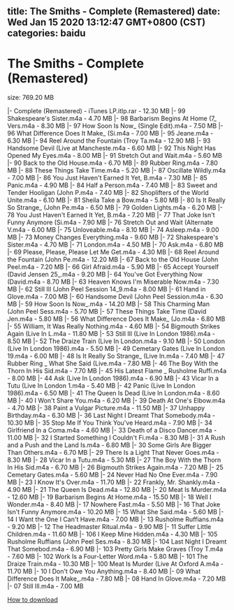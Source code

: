 
title: The Smiths - Complete (Remastered)
date: Wed Jan 15 2020 13:12:47 GMT+0800 (CST)    
categories: baidu
---

# The Smiths - Complete (Remastered)
size: 769.20 MB
 
 
|- Complete (Remastered) - iTunes LP.itlp.rar - 12.30 MB
|- 99 Shakespeare's Sister.m4a - 4.70 MB
|- 98 Barbarism Begins At Home (7_ Vers.m4a - 8.30 MB
|- 97 How Soon Is Now_ (Single Edit).m4a - 7.50 MB
|- 96 What Difference Does It Make_ (Si.m4a - 7.00 MB
|- 95 Jeane.m4a - 6.30 MB
|- 94 Reel Around the Fountain (Troy Ta.m4a - 12.90 MB
|- 93 Handsome Devil (Live at Mancheste.m4a - 6.60 MB
|- 92 This Night Has Opened My Eyes.m4a - 8.00 MB
|- 91 Stretch Out and Wait.m4a - 5.60 MB
|- 90 Back to the Old House.m4a - 6.70 MB
|- 89 Rubber Ring.m4a - 7.80 MB
|- 88 These Things Take Time.m4a - 5.20 MB
|- 87 Oscillate Wildly.m4a - 7.00 MB
|- 86 You Just Haven't Earned It Yet, B.m4a - 7.30 MB
|- 85 Panic.m4a - 4.90 MB
|- 84 Half a Person.m4a - 7.40 MB
|- 83 Sweet and Tender Hooligan (John P.m4a - 7.40 MB
|- 82 Shoplifters of the World Unite.m4a - 6.10 MB
|- 81 Sheila Take a Bow.m4a - 5.80 MB
|- 80 Is It Really So Strange_ (John Pe.m4a - 6.50 MB
|- 79 Golden Lights.m4a - 6.20 MB
|- 78 You Just Haven't Earned It Yet, B.m4a - 7.20 MB
|- 77 That Joke Isn't Funny Anymore (Si.m4a - 7.90 MB
|- 76 Stretch Out and Wait (Alternate V.m4a - 6.00 MB
|- 75 Unloveable.m4a - 8.10 MB
|- 74 Asleep.m4a - 9.00 MB
|- 73 Money Changes Everything.m4a - 9.60 MB
|- 72 Shakespeare's Sister.m4a - 4.70 MB
|- 71 London.m4a - 4.50 MB
|- 70 Ask.m4a - 6.80 MB
|- 69 Please, Please, Please Let Me Get.m4a - 4.30 MB
|- 68 Reel Around the Fountain (John Pe.m4a - 12.20 MB
|- 67 Back to the Old House (John Peel.m4a - 7.20 MB
|- 66 Girl Afraid.m4a - 5.90 MB
|- 65 Accept Yourself (David Jensen 25_.m4a - 9.20 MB
|- 64 You've Got Everything Now (David.m4a - 8.70 MB
|- 63 Heaven Knows I'm Miserable Now.m4a - 7.30 MB
|- 62 Still Ill (John Peel Session 14_9.m4a - 8.00 MB
|- 61 Hand in Glove.m4a - 7.00 MB
|- 60 Handsome Devil (John Peel Session.m4a - 6.30 MB
|- 59 How Soon Is Now_.m4a - 14.20 MB
|- 58 This Charming Man (John Peel Sess.m4a - 5.70 MB
|- 57 These Things Take Time (David Jen.m4a - 5.80 MB
|- 56 What Difference Does It Make_ (Jo.m4a - 6.80 MB
|- 55 William, It Was Really Nothing.m4a - 4.60 MB
|- 54 Bigmouth Strikes Again (Live In L.m4a - 11.80 MB
|- 53 Still Ill (Live In London 1986).m4a - 8.50 MB
|- 52 The Draize Train (Live In London.m4a - 9.10 MB
|- 50 London (Live In London 1986).m4a - 5.50 MB
|- 49 Cemetary Gates (Live In London 19.m4a - 6.00 MB
|- 48 Is It Really So Strange_ (Live In.m4a - 7.40 MB
|- 47 Rubber Ring _ What She Said (Live.m4a - 7.80 MB
|- 46 The Boy With the Thorn In His Sid.m4a - 7.70 MB
|- 45 His Latest Flame _ Rusholme Ruffi.m4a - 8.00 MB
|- 44 Ask (Live In London 1986).m4a - 6.90 MB
|- 43 Vicar In a Tutu (Live In London 1.m4a - 5.40 MB
|- 42 Panic (Live In London 1986).m4a - 6.50 MB
|- 41 The Queen Is Dead (Live In London.m4a - 8.60 MB
|- 40 I Won't Share You.m4a - 6.20 MB
|- 39 Death At One's Elbow.m4a - 4.70 MB
|- 38 Paint a Vulgar Picture.m4a - 11.50 MB
|- 37 Unhappy Birthday.m4a - 6.30 MB
|- 36 Last Night I Dreamt That Somebody.m4a - 10.30 MB
|- 35 Stop Me If You Think You've Heard.m4a - 7.90 MB
|- 34 Girlfriend In a Coma.m4a - 4.60 MB
|- 33 Death of a Disco Dancer.m4a - 11.00 MB
|- 32 I Started Something I Couldn't Fi.m4a - 8.30 MB
|- 31 A Rush and a Push and the Land Is.m4a - 6.80 MB
|- 30 Some Girls Are Bigger Than Others.m4a - 6.70 MB
|- 29 There Is a Light That Never Goes.m4a - 8.30 MB
|- 28 Vicar In a Tutu.m4a - 5.30 MB
|- 27 The Boy With the Thorn In His Sid.m4a - 6.70 MB
|- 26 Bigmouth Strikes Again.m4a - 7.20 MB
|- 25 Cemetary Gates.m4a - 5.60 MB
|- 24 Never Had No One Ever.m4a - 7.90 MB
|- 23 I Know It's Over.m4a - 11.70 MB
|- 22 Frankly, Mr. Shankly.m4a - 4.90 MB
|- 21 The Queen Is Dead.m4a - 12.80 MB
|- 20 Meat Is Murder.m4a - 12.60 MB
|- 19 Barbarism Begins At Home.m4a - 15.50 MB
|- 18 Well I Wonder.m4a - 8.40 MB
|- 17 Nowhere Fast.m4a - 5.50 MB
|- 16 That Joke Isn't Funny Anymore.m4a - 10.20 MB
|- 15 What She Said.m4a - 5.60 MB
|- 14 I Want the One I Can't Have.m4a - 7.00 MB
|- 13 Rusholme Ruffians.m4a - 9.20 MB
|- 12 The Headmaster Ritual.m4a - 9.90 MB
|- 11 Suffer Little Children.m4a - 11.60 MB
|- 106 I Keep Mine Hidden.m4a - 4.30 MB
|- 105 Rusholme Ruffians (John Peel Ses.m4a - 8.30 MB
|- 104 Last Night I Dreamt That Somebod.m4a - 6.90 MB
|- 103 Pretty Girls Make Graves (Troy T.m4a - 7.60 MB
|- 102 Work Is a Four-Letter Word.m4a - 5.80 MB
|- 101 The Draize Train.m4a - 10.30 MB
|- 100 Meat Is Murder (Live At Oxford A.m4a - 11.70 MB
|- 10 I Don't Owe You Anything.m4a - 8.40 MB
|- 09 What Difference Does It Make_.m4a - 7.80 MB
|- 08 Hand In Glove.m4a - 7.20 MB
|- 07 Still Ill.m4a - 7.00 MB

[How to download](https://bpcam.bemobtrk.com/go/2ceec3aa-1ca2-46d6-b9ff-aaa5c184517c?jno=4)